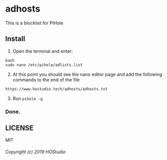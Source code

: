 # adhosts
This is a blocklist for PiHole
## Install
1. Open the terminal and enter:
```
bash
sudo nano /etc/pihole/adlists.list
```
2. At this point you should see the nano editor page and add the following commands to the end of the file
```
https://www.hostudio.tech/adhosts/adhosts.txt
```
3. Run `pihole -g`
### Done.
## LICENSE
MIT
###### Copyright (c) 2019 HOStudio
